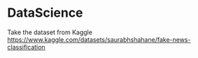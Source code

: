 # DataScience
Take the dataset from Kaggle https://www.kaggle.com/datasets/saurabhshahane/fake-news-classification
